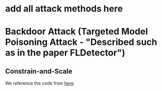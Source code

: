 # add all attack methods here

# Backdoor Attack (Targeted Model Poisoning Attack - "Described such as in the paper FLDetector")

## Constrain-and-Scale
We reference the code from [here](https://github.com/ebagdasa/backdoor_federated_learning).